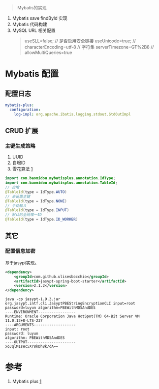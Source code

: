 > Mybatis的实现

1. Mybatis save findById 实现
2. Mybatis 代码构建
3. MySQL URL 相关配置
    > useSLL=false; // 是否启用安全链接
    > useUnicode=true; //
    > characterEncoding=utf-8 // 字符集
    > serverTimezone=GT%2B8 // 
    > allowMultiQueries=true 
# Mybatis 配置
## 配置日志
```yml
mybatis-plus:
  configuration:
    log-impl: org.apache.ibatis.logging.stdout.StdOutImpl
```
## CRUD 扩展
### 主键生成策略
1. UUID
2. 自增ID
3. 雪花算法 [1](https://github.com/twitter-archive/snowflake)

```java
import com.baomidou.mybatisplus.annotation.IdType;
import com.baomidou.mybatisplus.annotation.TableId;
// 自增
@TableId(type = IdType.AUTO)
// 未设置主键
@TableId(type = IdType.NONE)
// 手动输入
@TableId(type = IdType.INPUT)
// 默认的全局唯一ID
@TableId(type = IdType.ID_WORKER)
```

## 其它
### 配置信息加密
基于jasypt实现。
```xml
<dependency>
    <groupId>com.github.ulisesbocchio</groupId>
    <artifactId>jasypt-spring-boot-starter</artifactId>
    <version>2.1.2</version>
</dependency>
```
```shell
java -cp jasypt-1.9.3.jar org.jasypt.intf.cli.JasyptPBEStringEncryptionCLI input=root password=luyun algorithm=PBEWithMD5AndDES
----ENVIRONMENT-----------------
Runtime: Oracle Corporation Java HotSpot(TM) 64-Bit Server VM 11.0.12+8-LTS-237
----ARGUMENTS-------------------
input: root
password: luyun
algorithm: PBEWithMD5AndDES
----OUTPUT----------------------
xoJqlM1sWc5Xr8kDh8k/dA==
```
# 参考
1. Mybatis plus [1](https://baomidou.com/)